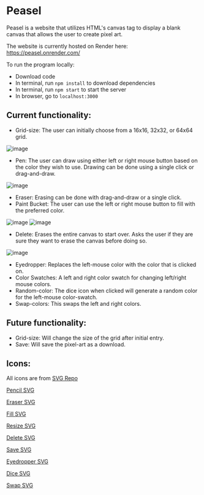 # Peasel

Peasel is a website that utilizes HTML's canvas tag to display a blank canvas that allows the user to create pixel art. 

The website is currently hosted on Render here: https://peasel.onrender.com/

To run the program locally:
* Download code
* In terminal, run `npm install` to download dependencies
* In terminal, run `npm start` to start the server
* In browser, go to  `localhost:3000`

## Current functionality:

* Grid-size: The user can initially choose from a 16x16, 32x32, or 64x64 grid.
  
![image](https://github.com/s-egge/peasel/assets/102624422/298b1fec-ddc2-46be-82f2-c1049e626178)

* Pen: The user can draw using either left or right mouse button based on the color they wish to use. Drawing can be done using a single click or drag-and-draw.

![image](https://github.com/s-egge/peasel/assets/102624422/4d24aee6-d83b-46e1-a777-7b87c4161b6a)

* Eraser: Erasing can be done with drag-and-draw or a single click.
* Paint Bucket: The user can use the left or right mouse button to fill with the preferred color.
  
![image](https://github.com/s-egge/peasel/assets/102624422/acd5effc-08f2-401e-915c-bb98b11d3c96)
![image](https://github.com/s-egge/peasel/assets/102624422/56c3eec7-9aa4-4efb-948f-9b892c248fe7)

* Delete: Erases the entire canvas to start over. Asks the user if they are sure they want to erase the canvas before doing so.

![image](https://github.com/s-egge/peasel/assets/102624422/396e41cf-8c6f-4446-88d8-ab04cfce9e1b)

* Eyedropper: Replaces the left-mouse color with the color that is clicked on.
* Color Swatches: A left and right color swatch for changing left/right mouse colors.
* Random-color: The dice icon when clicked will generate a random color for the left-mouse color-swatch.
* Swap-colors: This swaps the left and right colors.

## Future functionality:

* Grid-size: Will change the size of the grid after initial entry.
* Save: Will save the pixel-art as a download.

## Icons:

All icons are from [SVG Repo](https://www.svgrepo.com/)

[Pencil SVG](https://www.svgrepo.com/svg/335241/pencil)

[Eraser SVG](https://www.svgrepo.com/svg/525862/eraser)

[Fill SVG](https://www.svgrepo.com/svg/412208/fill)

[Resize SVG](https://www.svgrepo.com/svg/379587/resize-alt)

[Delete SVG](https://www.svgrepo.com/svg/488148/delete)

[Save SVG](https://www.svgrepo.com/svg/509215/save-alt)

[Eyedropper SVG](https://www.svgrepo.com/svg/313906/eye-dropper-solid)

[Dice SVG](https://www.svgrepo.com/svg/326602/dice-outline)

[Swap SVG](https://www.svgrepo.com/svg/521871/switch)